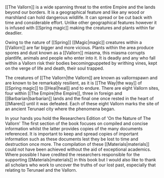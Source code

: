 [[The Vallorn]] is a wide spanning threat to the entire Empire and the lands beyond our borders. It is a geographical feature and like any wood or marshland can hold dangerous wildlife. It can spread or be cut back with time and considerable effort. Unlike other geographical features however it is infused with [[Spring magic]] making the creatures and plants within far deadlier.

Owing to the nature of [[Spring]] [[Magic|magic]] creatures within a [[Vallorn]] are far bigger and more vicious. Plants within the area produce spores and dust known as a [[Vallorn]] miasma, this miasma corrupts plantlife, animals and people who enter into it. It is deadly and any who fall within a Vallorn risk their bodies becomingpuppeted by writhing vines, kept on the verge of life and death, their soul trapped.

The creatures of [[The Vallorn|the Vallorn]] are known as vallornspawn and are known to be remarkably resilient, as it is [[The Way|the way]] of [[Spring magic]] to [[Heal|heal]] and to endure. There are eight Vallorn sites, four within [[The Empire|the Empire]], three in foreign and [[Barbarian|barbarian]] lands and the final one once rested in the heart of [[Miaren]] until it was defeated. Each of these eight Vallorn marks the site of an ancient Terunael city where the phenomena began.

In your hands you hold the Researchers Edition of 'On the Nature of The Vallorn' The first section of the book focuses on compiled and concise information whilst the latter provides copies of the many documents referenced. It is important to keep and spread copies of important information such as these documents lest they be lost to time and destruction once more. The compilation of these [[Materials|materials]] could not have been achieved without the aid of exceptional academics. Where possible I have credited the researchers responsible for the supporting [[Materials|materials]] in this book but I would also like to thank all scholars who work to uncover the truths of our lost past, especially that relating to Terunael and the Vallorn.